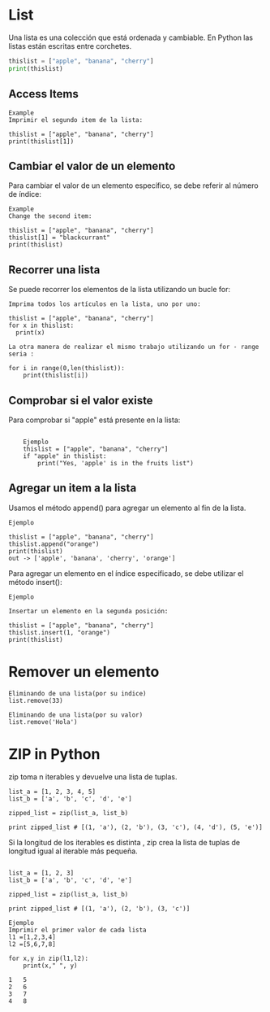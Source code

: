 # List

Una lista es una colección que está ordenada y cambiable. En Python las listas están escritas entre corchetes.

````python
thislist = ["apple", "banana", "cherry"]
print(thislist)
````
## Access Items
```
Example
Imprimir el segundo item de la lista:

thislist = ["apple", "banana", "cherry"]
print(thislist[1])
```

## Cambiar el valor de un elemento
Para cambiar el valor de un elemento específico, se debe referir al número de índice:

```
Example
Change the second item:

thislist = ["apple", "banana", "cherry"]
thislist[1] = "blackcurrant"
print(thislist)
```

## Recorrer una lista
Se puede recorrer los elementos de la lista utilizando un bucle for:

```
Imprima todos los artículos en la lista, uno por uno:

thislist = ["apple", "banana", "cherry"]
for x in thislist:
  print(x)
  
La otra manera de realizar el mismo trabajo utilizando un for - range seria :

for i in range(0,len(thislist)):
    print(thislist[i])   
```

## Comprobar si el valor existe
 
  Para comprobar si "apple" está presente en la lista:
```
  
    Ejemplo
    thislist = ["apple", "banana", "cherry"]
    if "apple" in thislist:
        print("Yes, 'apple' is in the fruits list")
```

## Agregar un  item a la lista
Usamos el método append() para agregar un elemento al fin de la lista.
```
Ejemplo

thislist = ["apple", "banana", "cherry"]
thislist.append("orange")
print(thislist) 
out -> ['apple', 'banana', 'cherry', 'orange']   
``` 
Para agregar un elemento en el índice especificado, se debe utilizar el método insert():
```
Ejemplo

Insertar un elemento en la segunda posición:

thislist = ["apple", "banana", "cherry"]
thislist.insert(1, "orange")
print(thislist)
```

# Remover un elemento


```
Eliminando de una lista(por su indice)
list.remove(33)

Eliminando de una lista(por su valor)
list.remove('Hola')
```

# ZIP in Python
zip toma n iterables y devuelve una lista de tuplas.
```
list_a = [1, 2, 3, 4, 5]
list_b = ['a', 'b', 'c', 'd', 'e']

zipped_list = zip(list_a, list_b)

print zipped_list # [(1, 'a'), (2, 'b'), (3, 'c'), (4, 'd'), (5, 'e')]
```
Si la longitud de los iterables es distinta , zip crea la lista de tuplas de longitud igual al iterable más pequeña.

```

list_a = [1, 2, 3]
list_b = ['a', 'b', 'c', 'd', 'e']

zipped_list = zip(list_a, list_b)

print zipped_list # [(1, 'a'), (2, 'b'), (3, 'c')]
```
```
Ejemplo 
Imprimir el primer valor de cada lista
l1 =[1,2,3,4]
l2 =[5,6,7,8]

for x,y in zip(l1,l2):
    print(x," ", y)

1   5
2   6
3   7
4   8
```